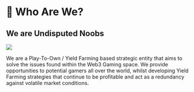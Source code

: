 # 💎 Who Are We?

## We are Undisputed Noobs

![](../../.gitbook/assets/image.png)

We are a Play-To-Own / Yield Farming based strategic entity that aims to solve the issues found within the Web3 Gaming space. We provide opportunities to potential gamers all over the world, whilst developing Yield Farming strategies that continue to be profitable and act as a redundancy against volatile market conditions.
